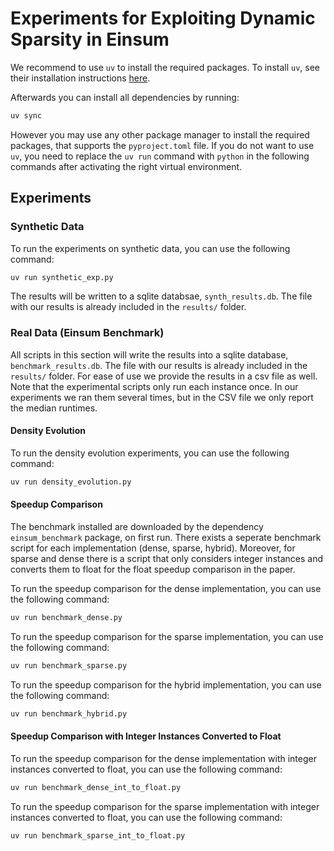 # Experiments for Exploiting Dynamic Sparsity in Einsum

We recommend to use `uv` to install the required packages. To install `uv`, see their installation instructions [here](https://docs.astral.sh/uv/getting-started/installation/#installation-methods).

Afterwards you can install all dependencies by running:
```bash
uv sync
```

However you may use any other package manager to install the required packages, that supports the `pyproject.toml` file. If you do not want to use `uv`, you need to replace the `uv run` command with `python` in the following commands after activating the right virtual environment.

## Experiments


### Synthetic Data

To run the experiments on synthetic data, you can use the following command:
```bash
uv run synthetic_exp.py
```
The results will be written to a sqlite databsae, `synth_results.db`. The file with our results is already included in the `results/` folder.


### Real Data (Einsum Benchmark)

All scripts in this section will write the results into a sqlite database, `benchmark_results.db`. The file with our results is already included in the `results/` folder. For ease of use we provide the results in a csv file as well. Note that the experimental scripts only run each instance once. In our experiments we ran them several times, but in the CSV file we only report the median runtimes.

#### Density Evolution

To run the density evolution experiments, you can use the following command:
```bash
uv run density_evolution.py
```

#### Speedup Comparison

The benchmark installed are downloaded by the dependency `einsum_benchmark` package, on first run. There exists a seperate benchmark script for each implementation (dense, sparse, hybrid). Moreover, for sparse and dense there is a script that only considers integer instances and converts them to float for the float speedup comparison in the paper. 

To run the speedup comparison for the dense implementation, you can use the following command:
```bash
uv run benchmark_dense.py
```
To run the speedup comparison for the sparse implementation, you can use the following command:
```bash
uv run benchmark_sparse.py
```
To run the speedup comparison for the hybrid implementation, you can use the following command:
```bash
uv run benchmark_hybrid.py
```

#### Speedup Comparison with Integer Instances Converted to Float
To run the speedup comparison for the dense implementation with integer instances converted to float, you can use the following command:
```bash
uv run benchmark_dense_int_to_float.py
```

To run the speedup comparison for the sparse implementation with integer instances converted to float, you can use the following command:
```bash
uv run benchmark_sparse_int_to_float.py
```
